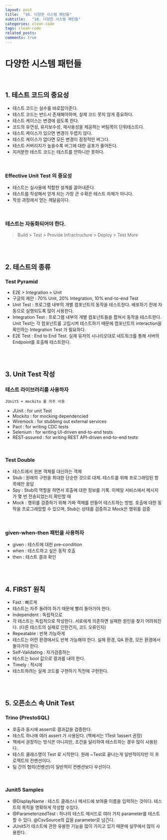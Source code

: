 ```yaml
---
layout: post
title:  "10. 다양한 시스템 패턴들"
subtitle:   "10. 다양한 시스템 패턴들"
categories: clean-code
tags: clean-code
related_posts:
comments: true
---
```

# 다양한 시스템 패턴들
<br>

## 1. 테스트 코드의 중요성

- 테스트 코드는 실수를 바로잡아준다.
- 테스트 코드는 반드시 존재해야하며, 실제 코드 못지 않게 중요하다.
- 테스트 케이스는 변경에 쉽도록 한다.
- 코드의 유연성, 유지보수성, 재사용성을 제공하는 버팀목이 단위테스트다.
- 테스트 케이스가 있으면 변경이 두렵지 않다.
- 테스트 케이스가 없다면 모든 변경이 잠정적인 버그다.
- 테스트 커버리지가 높을수록 버그에 대한 공포가 줄어든다.
- 지저분한 테스트 코드는 테스트를 안하니만 못하다.

<br>

### Effective Unit Test 의 중요성

- 테스트는 실사용에 적합한 설계를 끌어내준다.
- 테스트를 작성해서 얻게 되는 가장 큰 수확은 테스트 자체가 아니다.
- 작성 과정에서 얻는 깨달음이다.

<br>

### 테스트는 자동화되어야 한다.

> Build > Test > Provide Infractructure > Deploy > Test More

<br><br>

## 2. 테스트의 종류
### Test Pyramid

- E2E > Integration > Unit
- 구글의 제안 : 70% Unit, 20% Integration, 10% end-to-end Test
- Unit Test : 프로그램 내부의 개별 컴포넌트의 동작을 테스트한다. 배포하기 전에 자동으로 실행되도록 많이 사용한다.
- Integration Test : 프로그램 내부의 개별 컴포넌트들을 합쳐서 동작을 테스트한다. Unit Test는 각 컴포넌트를 고립시켜 테스트하기 때문에 컴포넌트의 interaction을 확인하는 Integration Test 가 필요하다.
- E2E Test : End to End Test. 실제 유저의 시나리오대로 네트워크를 통해 서버의 Endpoint를 호출해 테스트한다.


<br><br>

## 3. Unit Test 작성

### 테스트 라이브러리를 사용하자

`JUnit5 + mockito 를 자주 사용` <br>


- JUnit : for unit Test
- Mockito : for mocking dependencied
- Wiremock : for stubbing out external services
- Pact : for writing CDC tests
- Selenium : for writing UI-driven end-to-end tests
- REST-assured : for writing REST API-driven end-to-end tests

<br>

### Test Double

- 테스트에서 원본 객체를 대신하는 객체
- Stub : 원래의 구현을 최대한 단순한 것으로 대체. 테스트를 위해 프로그래밍된 항목에만 응답
- Spy : Stub의 역할을 하면서 호출에 대한 정보를 기록. 이메일 서비스에서 메시지가 몇 번 전송되었는지 확인할 때
- Mock : 행위를 검증하기 위해 가짜 객체를 만들어 테스트하는 방법. 호출에 대한 동작을 프로그래밍할 수 있으며, Stub는 상태를 검증하고 Mock은 행위를 검증

<br>

### given-when-then 패턴을 사용하자

- given : 테스트에 대한 pre-condition
- when : 테스트하고 싶은 동작 호출
- then : 테스트 결과 확인


<br><br>

## 4. FIRST 원칙

- Fast : 빠르게
- 테스트는 자주 돌려야 하기 때문에 빨리 돌아가야 한다.
- Independent : 독립적으로
- 각 테스트는 독립적으로 작성한다. 서로에게 의존하면 실패한 원인을 찾기 어려워진다. (다른 테스트의 실패로 인한건지, 코드 오류인지)
- Repeatable : 반복 가능하게
- 테스트는 어떤 환경에서도 반복 가능해야 한다. 실제 환경, QA 환경, 모든 환경에서 돌아가야 한다.
- Self-Validating : 자가검증하는
- 테스트는 bool 값으로 결과를 내야 한다.
- Timely : 적시에
- 테스트하려는 실제 코드를 구현하기 직전에 구현한다.

<br><br>

## 5. 오픈소스 속 Unit Test

### Trino (PrestoSQL)

- 호출과 동시에 assert로 결과값을 검증한다.
- 테스트 하나에 여러 assert 가 사용된다. (책에서는 1Test 1assert 권장)
- 책에서 권장하는 방식은 아니지만, 조건을 달리하여 테스트하는 경우 많이 사용된다.
- 테스트 클래스명이 Test 로 시작한다. 원래 ~Test로 끝나는게 일반적이지만 이 프로젝트의 컨벤션이다.
- 팀 간의 협의(컨벤션)이 일반적이 컨벤션보다 우선이다.

<br>


### Junit5 Samples
- @DisplayName : 테스트 클래스나 메서드에 보여줄 이름을 입력하는 것이다. 테스트의 목적을 명확하게 작성할 수있다.
- @ParameterizedTest : 하나의 테스트 메서드로 여러 가지 parameter를 테스트할 수 있다. @CsvSource의 값을 parameter로 넘긴다.
- JUnit5가 테스트에 관한 유용한 기능을 많이 가지고 있기 때문에 실무에서 많이 사용한다.
